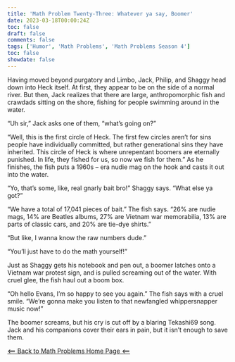 ```yaml
---
title: 'Math Problem Twenty-Three: Whatever ya say, Boomer'
date: 2023-03-18T00:00:24Z
toc: false
draft: false
comments: false
tags: ['Humor', 'Math Problems', 'Math Problems Season 4']
toc: false
showdate: false
---
```


Having moved beyond purgatory and Limbo, Jack, Philip, and Shaggy head down into Heck itself. At first, they appear to be on the side of a normal river. But then, Jack realizes that there are large, anthropomorphic fish and crawdads sitting on the shore, fishing for people swimming around in the water.

“Uh sir,” Jack asks one of them, “what’s going on?”

“Well, this is the first circle of Heck. The first few circles aren’t for sins people have individually committed, but rather generational sins they have inherited. This circle of Heck is where unrepentant boomers are eternally punished. In life, they fished for us, so now we fish for them.” As he finishes, the fish puts a 1960s – era nudie mag on the hook and casts it out into the water.

“Yo, that’s some, like, real gnarly bait bro!” Shaggy says. “What else ya got?”

“We have a total of 17,041 pieces of bait.” The fish says. “26% are nudie mags, 14% are Beatles albums, 27% are Vietnam war memorabilia, 13% are parts of classic cars, and 20% are tie-dye shirts.”

“But like, I wanna know the raw numbers dude.” 

“You’ll just have to do the math yourself!”

Just as Shaggy gets his notebook and pen out, a boomer latches onto a Vietnam war protest sign, and is pulled screaming out of the water. With cruel glee, the fish haul out a boom box. 

“Oh hello Evans, I’m so happy to see you again.” The fish says with a cruel smile. “We’re gonna make you listen to that newfangled whippersnapper music now!”

The boomer screams, but his cry is cut off by a blaring Tekashi69 song. Jack and his companions cover their ears in pain, but it isn’t enough to save them.

[<== Back to Math Problems Home Page <==](/humor/problems/#season-four-the-harrowing-of-heck)
